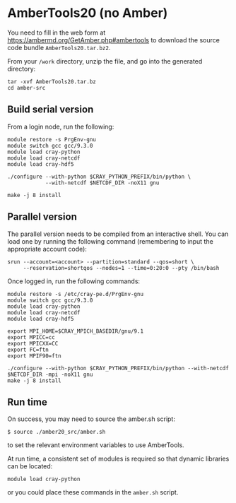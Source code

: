# AmberTools20 (no Amber)

You need to fill in the web form at
https://ambermd.org/GetAmber.php#ambertools
to download the source code bundle `AmberTools20.tar.bz2`.

From your `/work` directory, unzip the file, and go into the generated directory:

```
tar -xvf AmberTools20.tar.bz
cd amber-src
```

## Build serial version

From a login node, run the following:

```
module restore -s PrgEnv-gnu
module switch gcc gcc/9.3.0
module load cray-python
module load cray-netcdf
module load cray-hdf5

./configure --with-python $CRAY_PYTHON_PREFIX/bin/python \
            --with-netcdf $NETCDF_DIR -noX11 gnu

make -j 8 install
```

## Parallel version

The parallel version needs to be compiled from an interactive shell. You can 
load one by running the following command (remembering to input the appropriate 
account code):

```
srun --account=<account> --partition=standard --qos=short \
     --reservation=shortqos --nodes=1 --time=0:20:0 --pty /bin/bash
```

Once logged in, run the following commands:

```
module restore -s /etc/cray-pe.d/PrgEnv-gnu
module switch gcc gcc/9.3.0
module load cray-python
module load cray-netcdf
module load cray-hdf5

export MPI_HOME=$CRAY_MPICH_BASEDIR/gnu/9.1
export MPICC=cc
export MPICXX=CC
export FC=ftn
export MPIF90=ftn

./configure --with-python $CRAY_PYTHON_PREFIX/bin/python --with-netcdf $NETCDF_DIR -mpi -noX11 gnu
make -j 8 install
```

## Run time

On success, you may need to source the amber.sh script:

```
$ source ./amber20_src/amber.sh
```

to set the relevant environment variables to use AmberTools.

At run time, a consistent set of modules is required so that dynamic
libraries can be located:

```
module load cray-python
```

or you could place these commands in the `amber.sh` script.
